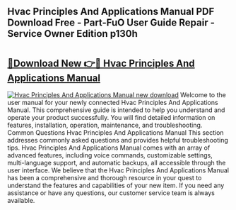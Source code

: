 ## Hvac Principles And Applications Manual PDF Download Free - Part-FuO User Guide Repair - Service Owner Edition p130h

# <h2><a href="http://bc35459.oget.top/?id=Hvac+Principles+And+Applications+Manual">🔗Download New 👉🔴 Hvac Principles And Applications Manual</a></h2>

[![Hvac Principles And Applications Manual new download](https://i.imgur.com/5g1atiW.png)](http://bc35459.oget.top/?id=Hvac+Principles+And+Applications+Manual)
Welcome to the user manual for your newly connected Hvac Principles And Applications Manual. This comprehensive guide is intended to help you understand and operate your product successfully. You will find detailed information on features, installation, operation, maintenance, and troubleshooting. Common Questions Hvac Principles And Applications Manual This section addresses commonly asked questions and provides helpful troubleshooting tips. Hvac Principles And Applications Manual comes with an array of advanced features, including voice commands, customizable settings, multi-language support, and automatic backups, all accessible through the user interface. We believe that the Hvac Principles And Applications Manual has been a comprehensive and thorough resource in your quest to understand the features and capabilities of your new item. If you need any assistance or have any questions, our customer service team is always available.
